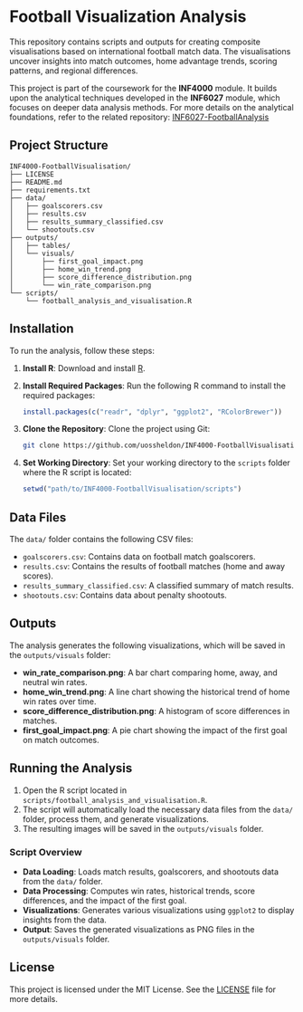 # Football Visualization Analysis

This repository contains scripts and outputs for creating composite visualisations based on international football match data. The visualisations uncover insights into match outcomes, home advantage trends, scoring patterns, and regional differences.

This project is part of the coursework for the **INF4000** module. It builds upon the analytical techniques developed in the **INF6027** module, which focuses on deeper data analysis methods. For more details on the analytical foundations, refer to the related repository:
 [INF6027-FootballAnalysis](https://github.com/uossheldon/INF6027-FootballAnalysis.git)

## Project Structure

```
INF4000-FootballVisualisation/
├── LICENSE
├── README.md
├── requirements.txt
├── data/
│   ├── goalscorers.csv
│   ├── results.csv
│   ├── results_summary_classified.csv
│   └── shootouts.csv
├── outputs/
│   ├── tables/
│   └── visuals/
│       ├── first_goal_impact.png
│       ├── home_win_trend.png
│       ├── score_difference_distribution.png
│       └── win_rate_comparison.png
└── scripts/
    └── football_analysis_and_visualisation.R
```

## Installation

To run the analysis, follow these steps:

1. **Install R**: Download and install [R](https://cran.r-project.org/).

2. **Install Required Packages**: Run the following R command to install the required packages:

   ```r
   install.packages(c("readr", "dplyr", "ggplot2", "RColorBrewer"))
   ```

3. **Clone the Repository**: Clone the project using Git:

   ```bash
   git clone https://github.com/uossheldon/INF4000-FootballVisualisation.git
   ```

4. **Set Working Directory**: Set your working directory to the `scripts` folder where the R script is located:

   ```r
   setwd("path/to/INF4000-FootballVisualisation/scripts")
   ```

## Data Files

The `data/` folder contains the following CSV files:

- `goalscorers.csv`: Contains data on football match goalscorers.
- `results.csv`: Contains the results of football matches (home and away scores).
- `results_summary_classified.csv`: A classified summary of match results.
- `shootouts.csv`: Contains data about penalty shootouts.

## Outputs

The analysis generates the following visualizations, which will be saved in the `outputs/visuals` folder:

- **win_rate_comparison.png**: A bar chart comparing home, away, and neutral win rates.
- **home_win_trend.png**: A line chart showing the historical trend of home win rates over time.
- **score_difference_distribution.png**: A histogram of score differences in matches.
- **first_goal_impact.png**: A pie chart showing the impact of the first goal on match outcomes.

## Running the Analysis

1. Open the R script located in `scripts/football_analysis_and_visualisation.R`.
2. The script will automatically load the necessary data files from the `data/` folder, process them, and generate visualizations.
3. The resulting images will be saved in the `outputs/visuals` folder.

### Script Overview

- **Data Loading**: Loads match results, goalscorers, and shootouts data from the `data/` folder.
- **Data Processing**: Computes win rates, historical trends, score differences, and the impact of the first goal.
- **Visualizations**: Generates various visualizations using `ggplot2` to display insights from the data.
- **Output**: Saves the generated visualizations as PNG files in the `outputs/visuals` folder.

## License

This project is licensed under the MIT License. See the [LICENSE](https://chatgpt.com/g/g-2DQzU5UZl-code-copilot/c/LICENSE) file for more details.
